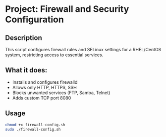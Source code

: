 # Project: Firewall and Security Configuration

## Description
This script configures firewall rules and SELinux settings for a RHEL/CentOS system, restricting access to essential services.

## What it does:
- Installs and configures firewalld
- Allows only HTTP, HTTPS, SSH
- Blocks unwanted services (FTP, Samba, Telnet)
- Adds custom TCP port 8080

## Usage

```bash
chmod +x firewall-config.sh
sudo ./firewall-config.sh

